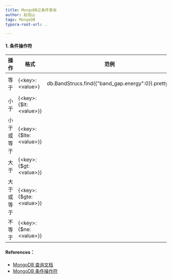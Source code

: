 ```yaml
---
title: MongoDB之条件查询
author: 赵旭山
tags: MongoDB
typora-root-url: ..

---
```




#### 1. 条件操作符



| 操作       | 格式                     | 范例                                               | RDBMS中的类似语句         |
| ---------- | ------------------------ | -------------------------------------------------- | ------------------------- |
| 等于       | {\<key>:\<value>}        | db.BandStrucs.find({"band_gap.energy":0}).pretty() | where band_gap.energy = 0 |
| 小于       | {\<key>:{$lt:\<value>}}  |                                                    |                           |
| 小于或等于 | {\<key>:{$lte:\<value>}} |                                                    |                           |
| 大于       | {\<key>:{$gt:\<value>}}  |                                                    |                           |
| 大于或等于 | {\<key>:{$gte:\<value>}} |                                                    |                           |
| 不等于     | {\<key>:{$ne:\<value>}}  |                                                    |                           |













#### References：

* [MongoDB 查询文档](https://www.runoob.com/mongodb/mongodb-query.html)
* [MongoDB 条件操作符](https://www.runoob.com/mongodb/mongodb-operators.html)